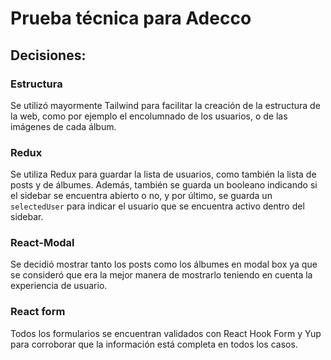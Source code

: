 # Prueba técnica para Adecco

## Decisiones:

### Estructura
Se utilizó mayormente Tailwind para facilitar la creación de la estructura de la web, como por ejemplo el encolumnado de los usuarios, o de las imágenes de cada álbum.

### Redux
Se utiliza Redux para guardar la lista de usuarios, como también la lista de posts y de álbumes. Además, también se guarda un booleano indicando si el sidebar se encuentra abierto o no, y por último, se guarda un `selectedUser` para indicar el usuario que se encuentra activo dentro del sidebar.

### React-Modal
Se decidió mostrar tanto los posts como los álbumes en modal box ya que se consideró que era la mejor manera de mostrarlo teniendo en cuenta la experiencia de usuario.

### React form
Todos los formularios se encuentran validados con React Hook Form y Yup para corroborar que la información está completa en todos los casos.

